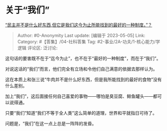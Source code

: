 # 关于“我们”
[“民主并不是什么好东西,但它是我们这今为止所能找到的最好的一种制度。”？](https://www.zhihu.com/question/264946143/answer/3014201500)

> Author: #0-Anonymity
> Last update: [编辑于 2023-05-05]
> Link:
> Category: #【答集】/04-社科答集
> Tag: #2-事业/2A-功夫/1-核心能力/学逻辑
> 评论区:
> 泛讨论:

这句话的要害既不在于“迄今为止”，也不在于“最好的一种制度”，而在于“我们”。

对说这话的“我们”而言，他们完全有立场和令他们自己满意的依据去那样认为。

这在本质上和张三说“牛肉并不是什么好东西，但是我所能找到的最好的食物”没有什么差别。

加上“我们”，这后面接任何自己喜爱的事物——哪怕是臭豆腐、鲱鱼罐头——都可以说得通。

只要“我们”知道“我们不等于全人类”这么简单的道理，世界和平就指日可待了。

问题是，“我们”在这一点上总是一阵阵的发昏。

